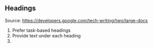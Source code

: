 ## Headings

Source: https://developers.google.com/tech-writing/two/large-docs

1. Prefer task-based headings
2. Provide text under each heading
3. 